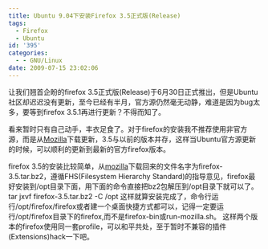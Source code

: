 ```yaml
---
title: Ubuntu 9.04下安装Firefox 3.5正式版(Release)
tags:
  - Firefox
  - Ubuntu
id: '395'
categories:
  - - GNU/Linux
date: 2009-07-15 23:02:06
---
```


让我们翘首企盼的firefox 3.5正式版(Release)于6月30日正式推出，但是Ubuntu社区却迟迟没有更新，至今已经有半月，官方源仍然毫无动静，难道是因为bug太多，要等到firefox 3.5.1再进行更新？不得而知了。

看来暂时只有自己动手，丰衣足食了。对于firefox的安装我不推荐使用非官方源，而是从[Mozilla](http://www.mozilla.com/en-US/firefox/all.html)下载更新，3.5与以前的版本并存，这样当Ubuntu官方源更新的时候，可以顺利的更新到最新的官方firefox版本。

firefox 3.5的安装比较简单，从[mozilla](http://www.mozilla.com/en-US/firefox/all.html)下载回来的文件名字为firefox-3.5.tar.bz2，遵循FHS(Filesystem Hierarchy Standard)的指导意见，firefox最好安装到/opt目录下面，用下面的命令直接把bz2包解压到/opt目录下就可以了。
tar jxvf firefox-3.5.tar.bz2 -C /opt
这样就算安装完成了，命令行运行/opt/firefox/firefox或者建一个桌面快捷方式都可以，记得一定要运行/opt/firefox目录下的firefox,而不是firefox-bin或run-mozilla.sh。
这样两个版本的firefox使用同一套profile，可以和平共处，至于暂时不兼容的插件(Extensions)hack一下吧。